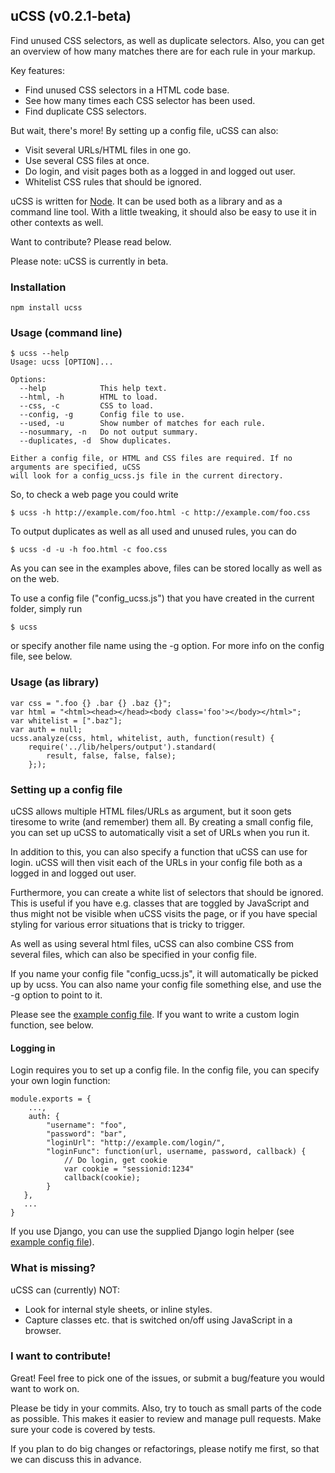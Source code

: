 ## uCSS (v0.2.1-beta)
Find unused CSS selectors, as well as duplicate selectors. Also, you can get an overview of how many matches there are for each rule in your markup.

Key features:
* Find unused CSS selectors in a HTML code base.
* See how many times each CSS selector has been used.
* Find duplicate CSS selectors.

But wait, there's more! By setting up a config file, uCSS can also:
* Visit several URLs/HTML files in one go.
* Use several CSS files at once.
* Do login, and visit pages both as a logged in and logged out user.
* Whitelist CSS rules that should be ignored.

uCSS is written for [Node](http://www.nodejs.org/). It can be used both as a library and as a command line tool. With a little tweaking, it should also be easy to use it in other contexts as well.

Want to contribute? Please read below.

Please note: uCSS is currently in beta.

### Installation

`npm install ucss`

### Usage (command line)

```
$ ucss --help
Usage: ucss [OPTION]...

Options:
  --help            This help text.                                         
  --html, -h        HTML to load.                                           
  --css, -c         CSS to load.                                            
  --config, -g      Config file to use.
  --used, -u        Show number of matches for each rule.
  --nosummary, -n   Do not output summary.
  --duplicates, -d  Show duplicates.

Either a config file, or HTML and CSS files are required. If no arguments are specified, uCSS
will look for a config_ucss.js file in the current directory.
```
So, to check a web page you could write
```
$ ucss -h http://example.com/foo.html -c http://example.com/foo.css
```
To output duplicates as well as all used and unused rules, you can do
```
$ ucss -d -u -h foo.html -c foo.css
```
As you can see in the examples above, files can be stored locally as well as on the web.

To use a config file ("config_ucss.js") that you have created in the current folder, simply run
```
$ ucss
```
or specify another file name using the -g option. For more info on the config file, see below.

### Usage (as library)

```
var css = ".foo {} .bar {} .baz {}";
var html = "<html><head></head><body class='foo'></body></html>";
var whitelist = [".baz"];
var auth = null;
ucss.analyze(css, html, whitelist, auth, function(result) {
    require('../lib/helpers/output').standard(
        result, false, false, false);
    };);
```

### Setting up a config file
uCSS allows multiple HTML files/URLs as argument, but it soon gets tiresome to write (and remember) them all. By creating a small config file, you can set up uCSS to automatically visit a set of URLs when you run it.

In addition to this, you can also specify a function that uCSS can use for login. uCSS will then visit each of the URLs in your config file both as a logged in and logged out user.

Furthermore, you can create a white list of selectors that should be ignored. This is useful if you have e.g. classes that are toggled by JavaScript and thus might not be visible when uCSS visits the page, or if you have special styling for various error situations that is tricky to trigger.

As well as using several html files, uCSS can also combine CSS from several files, which can also be specified in your config file.

If you name your config file "config_ucss.js", it will automatically be picked up by ucss. You can also name your config file something else, and use the -g option to point to it.

Please see the [example config file](https://github.com/operasoftware/ucss/blob/master/examples/config_ucss.js). If you want to write a custom login function, see below.

#### Logging in
Login requires you to set up a config file. In the config file, you can specify your own login function:

```
module.exports = {
    ...,
    auth: {
        "username": "foo",
        "password": "bar",
        "loginUrl": "http://example.com/login/",
        "loginFunc": function(url, username, password, callback) {
            // Do login, get cookie
            var cookie = "sessionid:1234"
            callback(cookie);
        }
   },
   ...
}

```
If you use Django, you can use the supplied Django login helper (see [example config file](https://github.com/operasoftware/ucss/blob/master/examples/config_ucss.js)).

### What is missing?
uCSS can (currently) NOT:
* Look for internal style sheets, or inline styles.
* Capture classes etc. that is switched on/off using JavaScript in a browser.

### I want to contribute!

Great! Feel free to pick one of the issues, or submit a bug/feature you would want to work on.

Please be tidy in your commits. Also, try to touch as small parts of the code as possible. This makes it easier to review and manage pull requests. Make sure your code is covered by tests.

If you plan to do big changes or refactorings, please notify me first, so that we can discuss this in advance.
